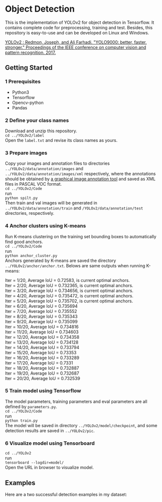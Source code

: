 # Object Detection
This is the implementation of YOLOv2 for object detection in Tensorflow. It contains complete code for preprocessing, training and test. Besides, this repository is easy-to-use and can be developed on Linux and Windows.  

[YOLOv2 : Redmon, Joseph, and Ali Farhadi. "YOLO9000: better, faster, stronger." Proceedings of the IEEE conference on computer vision and pattern recognition. 2017.](https://arxiv.org/abs/1612.08242)

## Getting Started
### 1 Prerequisites  
* Python3  
* Tensorflow  
* Opencv-python  
* Pandas  

### 2 Define your class names  
Download  and unzip this repository.  
`cd ../YOLOv2/label`  
Open the `label.txt` and revise its class names as yours.  

### 3 Prepare images  
Copy your images and annotation files to directories `../YOLOv2/data/annotation/images` and `../YOLOv2/data/annotation/images/xml` respectively, where the annotations should be obtained by [a graphical image annotation tool](https://github.com/tzutalin/labelImg) and  saved as XML files in PASCAL VOC format.  
`cd ../YOLOv2/Code`  
run  
`python spilt.py`  
Then train and val images will be generated in  `../YOLOv2/data/annotation/train` and  `/YOLOv2/data/annotation/test` directories, respectively.  

### 4 Anchor clusters using K-means  
Run K-means clustering on the training set bounding boxes to automatically find good anchors.  
`cd ../YOLOv2/Code`  
run  
`python anchor_cluster.py`  
Anchors generated by K-means are saved the directory `../YOLOv2/anchor/anchor.txt`. Belows are same outputs when running K-means:

Iter = 1/20, Average IoU = 0.72583, is current optimal anchors.  
Iter = 2/20, Average IoU = 0.732365, is current optimal anchors.  
Iter = 3/20, Average IoU = 0.734656, is current optimal anchors.  
Iter = 4/20, Average IoU = 0.735472, is current optimal anchors.  
Iter = 5/20, Average IoU = 0.735702, is current optimal anchors.  
Iter = 6/20, Average IoU = 0.735694  
Iter = 7/20, Average IoU = 0.735552  
Iter = 8/20, Average IoU = 0.735343  
Iter = 9/20, Average IoU = 0.735099  
Iter = 10/20, Average IoU = 0.734816  
Iter = 11/20, Average IoU = 0.734603  
Iter = 12/20, Average IoU = 0.734358  
Iter = 13/20, Average IoU = 0.734128  
Iter = 14/20, Average IoU = 0.733794  
Iter = 15/20, Average IoU = 0.73353  
Iter = 16/20, Average IoU = 0.733289  
Iter = 17/20, Average IoU = 0.7331  
Iter = 18/20, Average IoU = 0.732887  
Iter = 19/20, Average IoU = 0.732687  
Iter = 20/20, Average IoU = 0.732539  

### 5 Train model using Tensorflow  
The model parameters, training parameters and eval parameters are all defined by `parameters.py`.  
`cd ../YOLOv2/Code`  
run  
`python train.py`  
The model will be saved in directory `../YOLOv2/model/checkpoint`, and some detection results are saved in `../YOLOv2/pic`. 
 
### 6 Visualize model using Tensorboard  
`cd ../YOLOv2`  
run  
`tensorboard --logdir=model/`   
Open the URL in browser to visualize model.  

## Examples  
Here are a two successful detection examples in my dataset:   
